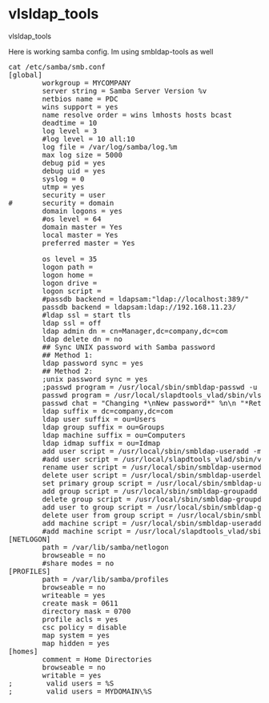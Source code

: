vlsldap_tools
=============

vlsldap_tools


Here is working samba config. Im using smbldap-tools as well

<pre>
cat /etc/samba/smb.conf
[global]
        workgroup = MYCOMPANY
        server string = Samba Server Version %v
        netbios name = PDC
        wins support = yes
        name resolve order = wins lmhosts hosts bcast
        deadtime = 10
        log level = 3
        #log level = 10 all:10
        log file = /var/log/samba/log.%m
        max log size = 5000
        debug pid = yes
        debug uid = yes
        syslog = 0
        utmp = yes
        security = user
#       security = domain
        domain logons = yes
        #os level = 64
        domain master = Yes
        local master = Yes
        preferred master = Yes

        os level = 35
        logon path =
        logon home =
        logon drive =
        logon script =
        #passdb backend = ldapsam:"ldap://localhost:389/"
        passdb backend = ldapsam:ldap://192.168.11.23/
        #ldap ssl = start tls
        ldap ssl = off
        ldap admin dn = cn=Manager,dc=company,dc=com
        ldap delete dn = no
        ## Sync UNIX password with Samba password
        ## Method 1:
        ldap password sync = yes
        ## Method 2:
        ;unix password sync = yes
        ;passwd program = /usr/local/sbin/smbldap-passwd -u '%u'
        passwd program = /usr/local/slapdtools_vlad/sbin/vlsldap_passwd '%u' -p
        passwd chat = "Changing *\nNew password*" %n\n "*Retype new password*" %n\n"
        ldap suffix = dc=company,dc=com
        ldap user suffix = ou=Users
        ldap group suffix = ou=Groups
        ldap machine suffix = ou=Computers
        ldap idmap suffix = ou=Idmap
        add user script = /usr/local/sbin/smbldap-useradd -m '%u' -t 1
        #add user script = /usr/local/slapdtools_vlad/sbin/vlsldap_useradd --fullname='Firstname Lastname'
        rename user script = /usr/local/sbin/smbldap-usermod -r '%unew' '%uold'
        delete user script = /usr/local/sbin/smbldap-userdel '%u'
        set primary group script = /usr/local/sbin/smbldap-usermod -g '%g' '%u'
        add group script = /usr/local/sbin/smbldap-groupadd -p '%g'
        delete group script = /usr/local/sbin/smbldap-groupdel '%g'
        add user to group script = /usr/local/sbin/smbldap-groupmod -m '%u' '%g'
        delete user from group script = /usr/local/sbin/smbldap-groupmod -x '%u' '%g'
        add machine script = /usr/local/sbin/smbldap-useradd -w '%u' -t 1
        #add machine script = /usr/local/slapdtools_vlad/sbin/vlsldap_machineadd --pcname="%u"
[NETLOGON]
        path = /var/lib/samba/netlogon
        browseable = no
        #share modes = no
[PROFILES]
        path = /var/lib/samba/profiles
        browseable = no
        writeable = yes
        create mask = 0611
        directory mask = 0700
        profile acls = yes
        csc policy = disable
        map system = yes
        map hidden = yes
[homes]
        comment = Home Directories
        browseable = no
        writable = yes
;        valid users = %S
;        valid users = MYDOMAIN\%S
</pre>
